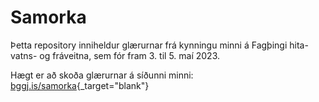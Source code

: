 
# Samorka

<!-- badges: start -->
<!-- badges: end -->

Þetta repository inniheldur glærurnar frá kynningu minni á Fagþingi hita- vatns- og fráveitna, sem fór fram 3. til 5. maí 2023.

Hægt er að skoða glærurnar á síðunni minni: [bggj.is/samorka](https://bggj.is/samorka){_target="blank"}
